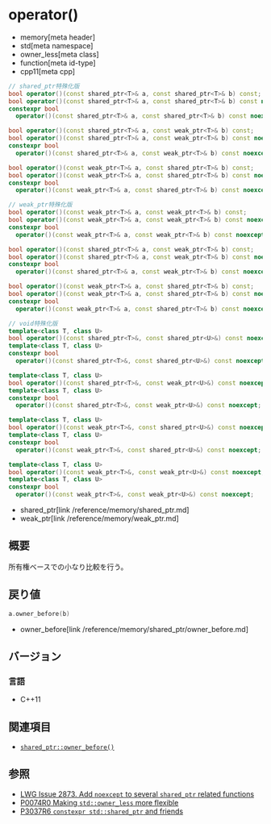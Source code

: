 # operator()
* memory[meta header]
* std[meta namespace]
* owner_less[meta class]
* function[meta id-type]
* cpp11[meta cpp]

```cpp
// shared_ptr特殊化版
bool operator()(const shared_ptr<T>& a, const shared_ptr<T>& b) const;          // (1) C++11
bool operator()(const shared_ptr<T>& a, const shared_ptr<T>& b) const noexcept; // (1) C++17
constexpr bool
  operator()(const shared_ptr<T>& a, const shared_ptr<T>& b) const noexcept;    // (1) C++26

bool operator()(const shared_ptr<T>& a, const weak_ptr<T>& b) const;            // (2) C++11
bool operator()(const shared_ptr<T>& a, const weak_ptr<T>& b) const noexcept;   // (2) C++17
constexpr bool
  operator()(const shared_ptr<T>& a, const weak_ptr<T>& b) const noexcept;      // (2) C++26

bool operator()(const weak_ptr<T>& a, const shared_ptr<T>& b) const;            // (3) C++11
bool operator()(const weak_ptr<T>& a, const shared_ptr<T>& b) const noexcept;   // (3) C++17
constexpr bool
  operator()(const weak_ptr<T>& a, const shared_ptr<T>& b) const noexcept;      // (3) C++26

// weak_ptr特殊化版
bool operator()(const weak_ptr<T>& a, const weak_ptr<T>& b) const;              // (4) C++11
bool operator()(const weak_ptr<T>& a, const weak_ptr<T>& b) const noexcept;     // (4) C++17
constexpr bool
  operator()(const weak_ptr<T>& a, const weak_ptr<T>& b) const noexcept;        // (4) C++26

bool operator()(const shared_ptr<T>& a, const weak_ptr<T>& b) const;            // (5) C++11
bool operator()(const shared_ptr<T>& a, const weak_ptr<T>& b) const noexcept;   // (5) C++17
constexpr bool
  operator()(const shared_ptr<T>& a, const weak_ptr<T>& b) const noexcept;      // (5) C++26

bool operator()(const weak_ptr<T>& a, const shared_ptr<T>& b) const;            // (6) C++11
bool operator()(const weak_ptr<T>& a, const shared_ptr<T>& b) const noexcept;   // (6) C++17
constexpr bool
  operator()(const weak_ptr<T>& a, const shared_ptr<T>& b) const noexcept;      // (6) C++26

// void特殊化版
template<class T, class U>
bool operator()(const shared_ptr<T>&, const shared_ptr<U>&) const noexcept;     // (7) C++17
template<class T, class U>
constexpr bool
  operator()(const shared_ptr<T>&, const shared_ptr<U>&) const noexcept;        // (7) C++26

template<class T, class U>
bool operator()(const shared_ptr<T>&, const weak_ptr<U>&) const noexcept;       // (8) C++17
template<class T, class U>
constexpr bool
  operator()(const shared_ptr<T>&, const weak_ptr<U>&) const noexcept;          // (8) C++26

template<class T, class U>
bool operator()(const weak_ptr<T>&, const shared_ptr<U>&) const noexcept;       // (9) C++17
template<class T, class U>
constexpr bool
  operator()(const weak_ptr<T>&, const shared_ptr<U>&) const noexcept;          // (9) C++26

template<class T, class U>
bool operator()(const weak_ptr<T>&, const weak_ptr<U>&) const noexcept;         // (10) C++17
template<class T, class U>
constexpr bool
  operator()(const weak_ptr<T>&, const weak_ptr<U>&) const noexcept;            // (10) C++26
```
* shared_ptr[link /reference/memory/shared_ptr.md]
* weak_ptr[link /reference/memory/weak_ptr.md]

## 概要
所有権ベースでの小なり比較を行う。


## 戻り値
```cpp
a.owner_before(b)
```
* owner_before[link /reference/memory/shared_ptr/owner_before.md]


## バージョン
### 言語
- C++11


## 関連項目
- [`shared_ptr::owner_before()`](/reference/memory/shared_ptr/owner_before.md)


## 参照
- [LWG Issue 2873. Add `noexcept` to several `shared_ptr` related functions](https://wg21.cmeerw.net/lwg/issue2873)
- [P0074R0 Making `std::owner_less` more flexible](http://www.open-std.org/jtc1/sc22/wg21/docs/papers/2015/p0074r0.html)
- [P3037R6 `constexpr std::shared_ptr` and friends](https://open-std.org/jtc1/sc22/wg21/docs/papers/2025/p3037r6.pdf)
